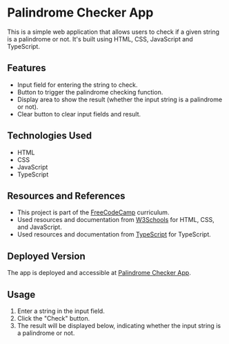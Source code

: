 # Palindrome Checker App

This is a simple web application that allows users to check if a given string is a palindrome or not. It's built using HTML, CSS, JavaScript and TypeScript.

## Features

- Input field for entering the string to check.
- Button to trigger the palindrome checking function.
- Display area to show the result (whether the input string is a palindrome or not).
- Clear button to clear input fields and result.

## Technologies Used

- HTML
- CSS
- JavaScript
- TypeScript

## Resources and References

- This project is part of the [FreeCodeCamp](https://www.freecodecamp.org/) curriculum.
- Used resources and documentation from [W3Schools](https://www.w3schools.com/) for HTML, CSS, and JavaScript.
- Used resources and documentation from [TypeScript](https://www.typescriptlang.org/) for TypeScript.

## Deployed Version

The app is deployed and accessible at [Palindrome Checker App](https://palindromechecker-brynsgtn.netlify.app/).


## Usage

1. Enter a string in the input field.
2. Click the "Check" button.
3. The result will be displayed below, indicating whether the input string is a palindrome or not.



